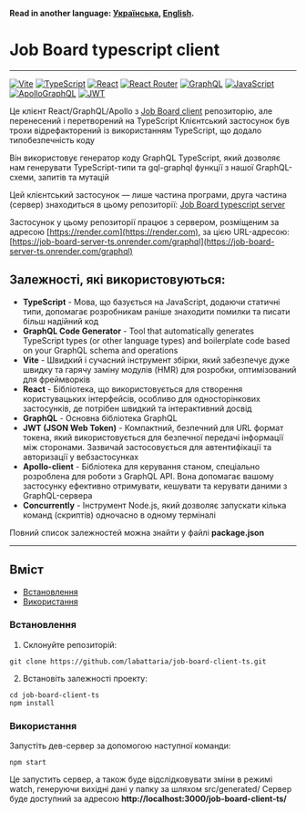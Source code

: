 **Read in another language: [Українська](README.ukr.md), [English](README.md).**

# Job Board typescript client

---

[![Vite](https://img.shields.io/badge/vite-%23646CFF.svg?style=for-the-badge&logo=vite&logoColor=white)](#)
[![TypeScript](https://img.shields.io/badge/typescript-%23007ACC.svg?style=for-the-badge&logo=typescript&logoColor=white)](#)
[![React](https://img.shields.io/badge/react-%2320232a.svg?style=for-the-badge&logo=react&logoColor=%2361DAFB)](#)
[![React Router](https://img.shields.io/badge/React_Router-CA4245?style=for-the-badge&logo=react-router&logoColor=white)](#)
[![GraphQL](https://img.shields.io/badge/GraphQl-E10098?style=for-the-badge&logo=graphql&logoColor=white)](#)
[![JavaScript](https://img.shields.io/badge/JavaScript-323330?style=for-the-badge&logo=javascript&logoColor=F7DF1E)](#)
[![ApolloGraphQL](https://img.shields.io/badge/-ApolloGraphQL-311C87?style=for-the-badge&logo=apollo-graphql)](#)
[![JWT](https://img.shields.io/badge/JWT-black?style=for-the-badge&logo=JSON%20web%20tokens)](#)

Це клієнт React/GraphQL/Apollo з [Job Board client](https://github.com/labattaria/job-board-client) репозиторію, але перенесений і перетворений на TypeScript
Клієнтський застосунок був трохи відрефакторений із використанням TypeScript, що додало типобезпечність коду

Він використовує генератор коду GraphQL TypeScript, який дозволяє нам генерувати TypeScript-типи та gql-graphql функції з нашої GraphQL-схеми, запитів та мутацій

Цей клієнтський застосунок — лише частина програми, друга частина (сервер) знаходиться в цьому репозиторії: [Job Board typescript server](https://github.com/labattaria/job-board-server-ts)

Застосунок у цьому репозиторії працює з сервером, розміщеним за адресою [https://render.com](https://render.com), за цією URL-адресою: [https://job-board-server-ts.onrender.com/graphql](https://job-board-server-ts.onrender.com/graphql)

## Залежностi, якi використовуються:

- **TypeScript** - Мова, що базується на JavaScript, додаючи статичні типи, допомагає розробникам раніше знаходити помилки та писати більш надійний код
- **GraphQL Code Generator** - Tool that automatically generates TypeScript types (or other language types) and boilerplate code based on your GraphQL schema and operations
- **Vite** - Швидкий і сучасний інструмент збірки, який забезпечує дуже швидку та гарячу заміну модулів (HMR) для розробки, оптимізований для фреймворків
- **React** - Бібліотека, що використовується для створення користувацьких інтерфейсів, особливо для односторінкових застосунків, де потрібен швидкий та інтерактивний досвід
- **GraphQL** - Основна бібліотека GraphQL
- **JWT (JSON Web Token)** - Компактний, безпечний для URL формат токена, який використовується для безпечної передачі інформації між сторонами. Зазвичай застосовується для автентифікації та авторизації у вебзастосунках
- **Apollo-client** - Бібліотека для керування станом, спеціально розроблена для роботи з GraphQL API. Вона допомагає вашому застосунку ефективно отримувати, кешувати та керувати даними з GraphQL-сервера
- **Concurrently** - Інструмент Node.js, який дозволяє запускати кілька команд (скриптів) одночасно в одному терміналі

Повний список залежностей можна знайти у файлі **package.json**

---

## Вміст

- [Встановлення](#Встановлення)
- [Використання](#Використання)

### Встановлення

1. Склонуйте репозиторій:

```shell
git clone https://github.com/labattaria/job-board-client-ts.git
```

2. Встановіть залежності проекту:

```shell
cd job-board-client-ts
npm install
```

### Використання

Запустіть дев-сервер за допомогою наступної команди:

```shell
npm start
```

Це запустить сервер, а також буде відслідковувати зміни в режимі watch, генеруючи вихідні дані у папку за шляхом src/generated/
Сервер буде доступний за адресою **http://localhost:3000/job-board-client-ts/**
